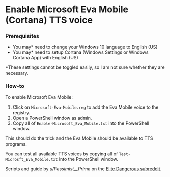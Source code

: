 # Enable Microsoft Eva Mobile (Cortana) TTS voice 

### Prerequisites

* You may* need to change your Windows 10 language to English (US)
* You may* need to setup Cortana (Windows Settings or Windows Cortana App) with English (US)

*These settings cannot be toggled easily, so I am not sure whether they are necessary. 

### How-to

To enable Microsoft Eva Mobile: 

1. Click on `Microsoft-Eva-Mobile.reg` to add the Eva Mobile voice to the registry.
2. Open a PowerShell window as admin.
3. Copy all of `Enable-Microsoft_Eva_Mobile.txt` into the PowerShell window.

This should do the trick and the Eva Mobile should be available to TTS programs. 

You can test all available TTS voices by copying all of `Test-Microsft_Eva_Mobile.txt` into the PowerShell window. 

Scripts and guide by *u/Pessimist__Prime* on the [Elite Dangerous subreddit](https://www.reddit.com/r/EliteDangerous/comments/5d02vv/if_you_use_voiceattack_eddi_or_any_other/). 
